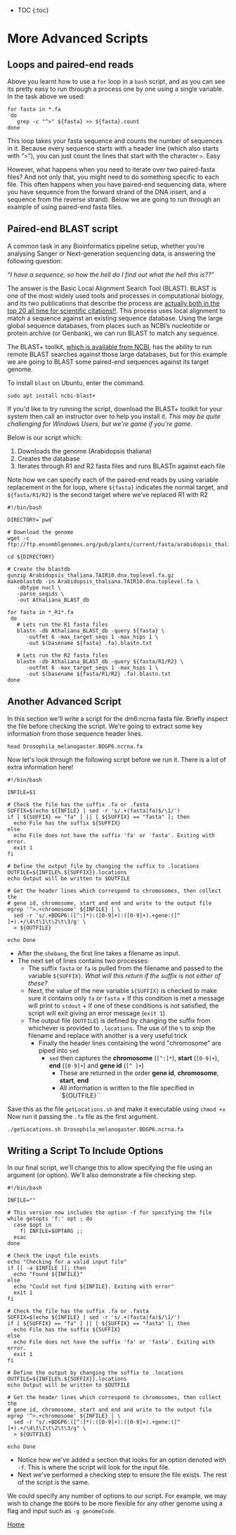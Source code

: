 * TOC
{:toc}

# More Advanced Scripts

## Loops and paired-end reads

Above you learnt how to use a `for` loop in a `bash` script, and as you can see its pretty easy to run through a process one by one using a single variable.
In the task above we used:

```
for fasta in *.fa
 do
   grep -c "^>" ${fasta} >> ${fasta}.count
done
```

This loop takes your fasta sequence and counts the number of sequences in it.
Because every sequence starts with a header line (which also starts with “>”), you can just count the lines that start with the character `>`. Easy

However, what happens when you need to iterate over two paired-fasta files?
And not only that, you might need to do something specific to each file.
This often happens when you have paired-end sequencing data, where you have sequence from the forward strand of the DNA insert, and a sequence from the reverse strand).
Below we are going to run through an example of using paired-end fasta files.

## Paired-end BLAST script

A common task in any Bioinformatics pipeline setup, whether you’re analysing Sanger or Next-generation sequencing data, is answering the following question:

*“I have a sequence, so how the hell do I find out what the hell this is??”*

The answer is the Basic Local Alignment Search Tool (BLAST). BLAST is one of the most widely used tools and processes in computational biology, and its two publications that describe the process are [actually both in the top 20 all time for scientific citations!!](http://www.nature.com/news/the-top-100-papers-1.16224).
This process uses local alignment to match a sequence against an existing sequence database.
Using the large global sequence databases, from places such as NCBI’s nucleotide or protein archive (or Genbank), we can run BLAST to match any sequence.

The BLAST+ toolkit, [which is available from NCBI](https://blast.ncbi.nlm.nih.gov/Blast.cgi?CMD=Web&PAGE_TYPE=BlastDocs&DOC_TYPE=Download), has the ability to run remote BLAST searches against those large databases, but for this example we are going to BLAST some paired-end sequences against its target genome.

To install `blast` on Ubuntu, enter the command.

```
sudo apt install ncbi-blast+
```

If you'd like to try running the script, download the BLAST+ toolkit for your system then call an instructor over to help you install it.
*This may be quite challenging for Windows Users, but we're game if you're game.*

Below is our script which:

1. Downloads the genome (Arabidopsis thaliana)
2. Creates the database
3. Iterates through R1 and R2 fasta files and runs BLASTn against each file

Note how we can specify each of the paired-end reads by using variable replacement in the for loop, where `${fasta}` indicates the normal target, and `${fasta/R1/R2}` is the second target where we’ve replaced R1 with R2

```
#!/bin/bash

DIRECTORY=`pwd`

# Download the genome
wget -c ftp://ftp.ensemblgenomes.org/pub/plants/current/fasta/arabidopsis_thaliana/dna/Arabidopsis_thaliana.TAIR10.dna.toplevel.fa.gz

cd ${DIRECTORY}

# Create the blastdb
gunzip Arabidopsis_thaliana.TAIR10.dna.toplevel.fa.gz
makeblastdb -in Arabidopsis_thaliana.TAIR10.dna.toplevel.fa \
   -dbtype nucl \
   -parse_seqids \
   -out Athaliana_BLAST_db

for fasta in *_R1*.fa
 do
   # Lets run the R1 fasta files
   blastn -db Athaliana_BLAST_db -query ${fasta} \
      -outfmt 6 -max_target_seqs 1 -max_hsps 1 \
      -out $(basename ${fasta} .fa).blastn.txt

   # Lets run the R2 fasta files
   blastn -db Athaliana_BLAST_db -query ${fasta/R1/R2} \
      -outfmt 6 -max_target_seqs 1 -max_hsps 1 \
      -out $(basename ${fasta/R1/R2} .fa).blastn.txt
done
```

## Another Advanced Script

In this section we'll write a script for the dm6:ncrna fasta file.
Briefly inspect the file before checking the script.
We're going to extract some key information from those sequence header lines.

```
head Drosophila_melanogaster.BDGP6.ncrna.fa
```

Now let's look through the following script before we run it.
There is a lot of extra information here!

```
#!/bin/bash

INFILE=$1

# Check the file has the suffix .fa or .fasta
SUFFIX=$(echo ${INFILE} | sed -r 's/.+(fasta|fa)$/\1/')
if [ ${SUFFIX} == "fa" ] || [ ${SUFFIX} == "fasta" ]; then
  echo File has the suffix ${SUFFIX}
else
  echo File does not have the suffix 'fa' or 'fasta'. Exiting with error.
  exit 1
fi

# Define the output file by changing the suffix to .locations
OUTFILE=${INFILE%.${SUFFIX}}.locations
echo Output will be written to $OUTFILE

# Get the header lines which correspond to chromosomes, then collect the
# gene id, chromosome, start and end and write to the output file
egrep '^>.+chromosome' ${INFILE} | \
  sed -r 's/.+BDGP6:([^:]*):([0-9]+):([0-9]+).+gene:([^ ]+).+/\4\t\1\t\2\t\3/g' \
  > ${OUTFILE}

echo Done
```

- After the `shebang`, the first line takes a filename as input.
- The next set of lines contains two processes:
    + The suffix `fasta` or `fa` is pulled from the filename and passed to the variable `${SUFFIX}`. *What will this return if the suffix is not either of these?*
    + Next, the value of the new variable `${SUFFIX}` is checked to make sure it contains only `fa` or `fasta`
		    + If this condition is met a message will print to `stdout`
		    + If one of these conditions is not satisfied, the script will exit giving an error message (`exit 1`)
    + The output file (`OUTFILE`) is defined by changing the suffix from whichever is provided to `.locations`. The use of the `%` to *snip* the filename and replace with another is a very useful trick
		+ Finally the header lines containing the word "chromosome" are piped into `sed`
		    + `sed` then captures the **chromosome** (`[^:]*`), **start** (`[0-9]+`), **end** (`[0-9]+`) and **gene id** (`[^ ]+`)
				+ These are returned in the order **gene id**, **chromosome**, **start**, **end**
				+ All information is written to the file specified in `${OUTFILE}``


Save this as the file `getLocations.sh` and make it executable using `chmod +x`
Now run it passing the `.fa` file as the first argument.

```
./getLocations.sh Drosophila_melanogaster.BDGP6.ncrna.fa
```

## Writing a Script To Include Options

In our final script, we'll change this to allow specifying the file using an argument (or option).
We'll also demonstrate a file checking step.

```
#!/bin/bash

INFILE=""

# This version now includes the option -f for specifying the file
while getopts 'f:' opt ; do
  case $opt in
    f) INFILE=$OPTARG ;;
  esac
done

# Check the input file exists
echo "Checking for a valid input file"
if [[ -a $INFILE ]]; then
  echo "Found ${INFILE}"
else
  echo "Could not find ${INFILE}. Exiting with error"
  exit 1
fi

# Check the file has the suffix .fa or .fasta
SUFFIX=$(echo ${INFILE} | sed -r 's/.+(fasta|fa)$/\1/')
if [ ${SUFFIX} == "fa" ] || [ ${SUFFIX} == "fasta" ]; then
  echo File has the suffix ${SUFFIX}
else
  echo File does not have the suffix 'fa' or 'fasta'. Exiting with error.
  exit 1
fi

# Define the output by changing the suffix to .locations
OUTFILE=${INFILE%.${SUFFIX}}.locations
echo Output will be written to $OUTFILE

# Get the header lines which correspond to chromosomes, then collect the
# gene id, chromosome, start and end and write to the output file
egrep '^>.+chromosome' ${INFILE} | \
  sed -r "s/.+BDGP6:([^:]*):([0-9]+):([0-9]+).+gene:([^ ]+).+/\4\t\1\t\2\t\3/g" \
  > ${OUTFILE}

echo Done
```

- Notice how we've added a section that looks for an option denoted with `-f`. This is where the script will look for the input file.
- Next we've performed a checking step to ensure the file exists. The rest of the script is the same.

We could specify any number of options to our script.
For example, we may wish to change the `BDGP6` to be more flexible for any other genome using a flag and input such as `-g genomeCode`.

[Home](../)
